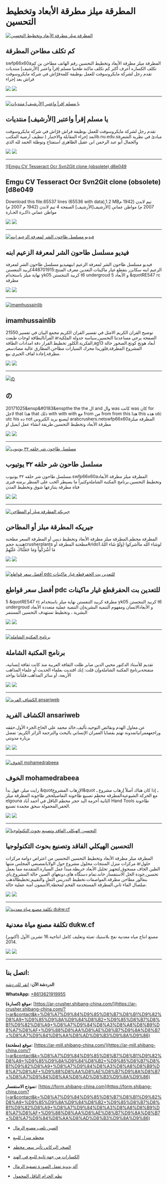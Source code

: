 # المطرقة ميلز مطرقة الأبعاد وتخطيط التحسين

<a href="https://swt.shibang-china.com/?n=lxq&l=ar&img&k=%D8%A7%D9%84%D9%85%D8%B7%D8%B1%D9%82%D8%A9+%D9%85%D9%8A%D9%84%D8%B2+%D9%85%D8%B7%D8%B1%D9%82%D8%A9+%D8%A7%D9%84%D8%A3%D8%A8%D8%B9%D8%A7%D8%AF+%D9%88%D8%AA%D8%AE%D8%B7%D9%8A%D8%B7+%D8%A7%D9%84%D8%AA%D8%AD%D8%B3%D9%8A%D9%86" target="_blank">![المطرقة ميلز مطرقة الأبعاد وتخطيط التحسين](http://static.shibang-china.com/all-800x300/146.jpg)</a>

## كم تكلف مطاحن المطرقة
swfp66x60aالمطرقة ميلز مطرقة الأبعاد وتخطيط التحسين رقم الهاتف مطاحن بن كم تكلف الكساره أعرف أكثر كم تكلف ماكنة طحنيا مسلم إقرأ واعتبر [الأرشيف] منتديات كلمةفرّاش في شركة مايكروسوفت‎ تقدم رجل لشركة مايكروسوفت للعمل بوظيفة فراش بعد إجراء


<a href="https://whatsapp.shibangsoft.com/WhatsApp.php" target="_blank" title="WhatsApp">![](http://static.shibang-china.com/icon/whatsapp.png)</a> <a href="https://swt.shibang-china.com/?n=lxq&l=ar&icon&k=%D8%A7%D9%84%D9%85%D8%B7%D8%B1%D9%82%D8%A9+%D9%85%D9%8A%D9%84%D8%B2+%D9%85%D8%B7%D8%B1%D9%82%D8%A9+%D8%A7%D9%84%D8%A3%D8%A8%D8%B9%D8%A7%D8%AF+%D9%88%D8%AA%D8%AE%D8%B7%D9%8A%D8%B7+%D8%A7%D9%84%D8%AA%D8%AD%D8%B3%D9%8A%D9%86" target="_blank">![](http://static.shibang-china.com/icon/chat-ar.png)</a>

---

<a href="https://swt.shibang-china.com/?n=lxq&l=ar&img&k=%D8%A7%D9%84%D9%85%D8%B7%D8%B1%D9%82%D8%A9+%D9%85%D9%8A%D9%84%D8%B2+%D9%85%D8%B7%D8%B1%D9%82%D8%A9+%D8%A7%D9%84%D8%A3%D8%A8%D8%B9%D8%A7%D8%AF+%D9%88%D8%AA%D8%AE%D8%B7%D9%8A%D8%B7+%D8%A7%D9%84%D8%AA%D8%AD%D8%B3%D9%8A%D9%86" target="_blank">![يا مسلم إقرأ واعتبر [الأرشيف] منتديات](http://static.shibang-china.com/all-800x300/1386.jpg)</a>

## يا مسلم إقرأ واعتبر [الأرشيف] منتديات
فرّاش في شركة مايكروسوفت‎ تقدم رجل لشركة مايكروسوفت للعمل بوظيفة فراش بعد إجراء المقابلة والاختبار ( تنظيف أرضية المكتبlib.nu.edu.saمبادئ في نظرية الشعر والجمال أبو عبد الرحمن ابن عقيل الظاهري استفتاح وتوطئة الحمد لله الذي


<a href="https://whatsapp.shibangsoft.com/WhatsApp.php" target="_blank" title="WhatsApp">![](http://static.shibang-china.com/icon/whatsapp.png)</a> <a href="https://swt.shibang-china.com/?n=lxq&l=ar&icon&k=%D8%A7%D9%84%D9%85%D8%B7%D8%B1%D9%82%D8%A9+%D9%85%D9%8A%D9%84%D8%B2+%D9%85%D8%B7%D8%B1%D9%82%D8%A9+%D8%A7%D9%84%D8%A3%D8%A8%D8%B9%D8%A7%D8%AF+%D9%88%D8%AA%D8%AE%D8%B7%D9%8A%D8%B7+%D8%A7%D9%84%D8%AA%D8%AD%D8%B3%D9%8A%D9%86" target="_blank">![](http://static.shibang-china.com/icon/chat-ar.png)</a>

---

<a href="https://swt.shibang-china.com/?n=lxq&l=ar&img&k=%D8%A7%D9%84%D9%85%D8%B7%D8%B1%D9%82%D8%A9+%D9%85%D9%8A%D9%84%D8%B2+%D9%85%D8%B7%D8%B1%D9%82%D8%A9+%D8%A7%D9%84%D8%A3%D8%A8%D8%B9%D8%A7%D8%AF+%D9%88%D8%AA%D8%AE%D8%B7%D9%8A%D8%B7+%D8%A7%D9%84%D8%AA%D8%AD%D8%B3%D9%8A%D9%86" target="_blank">![Emgu CV Tesseract Ocr Svn2Git clone (obsolete) [d8e049](http://static.shibang-china.com/all-800x300/1227.jpg)</a>

## Emgu CV Tesseract Ocr Svn2Git clone (obsolete) [d8e049
Download this file.65537 lines (65536 with data),1.2 MBتيم لاندن (1942 م 2007 م) مواطن عماني [الأرشيف[الأرشيف] الصفحة 4 تيم لاندن (1942 م 2007 م) مواطن عماني ذاكـرة الحـارة


<a href="https://whatsapp.shibangsoft.com/WhatsApp.php" target="_blank" title="WhatsApp">![](http://static.shibang-china.com/icon/whatsapp.png)</a> <a href="https://swt.shibang-china.com/?n=lxq&l=ar&icon&k=%D8%A7%D9%84%D9%85%D8%B7%D8%B1%D9%82%D8%A9+%D9%85%D9%8A%D9%84%D8%B2+%D9%85%D8%B7%D8%B1%D9%82%D8%A9+%D8%A7%D9%84%D8%A3%D8%A8%D8%B9%D8%A7%D8%AF+%D9%88%D8%AA%D8%AE%D8%B7%D9%8A%D8%B7+%D8%A7%D9%84%D8%AA%D8%AD%D8%B3%D9%8A%D9%86" target="_blank">![](http://static.shibang-china.com/icon/chat-ar.png)</a>

---

<a href="https://swt.shibang-china.com/?n=lxq&l=ar&img&k=%D8%A7%D9%84%D9%85%D8%B7%D8%B1%D9%82%D8%A9+%D9%85%D9%8A%D9%84%D8%B2+%D9%85%D8%B7%D8%B1%D9%82%D8%A9+%D8%A7%D9%84%D8%A3%D8%A8%D8%B9%D8%A7%D8%AF+%D9%88%D8%AA%D8%AE%D8%B7%D9%8A%D8%B7+%D8%A7%D9%84%D8%AA%D8%AD%D8%B3%D9%8A%D9%86" target="_blank">![فيديو مسلسل طاحون الشر لمعرفة الزعيم ابنه](http://static.shibang-china.com/all-800x300/496.jpg)</a>

## فيديو مسلسل طاحون الشر لمعرفة الزعيم ابنه
فيديو مسلسل طاحون الشر لمعرفة الزعيم ابنهفيديو مسلسل طاحون الشر لمعرفة الزعيم ابنه سكاىزر بتقطع غيار ماكينات التعدين معرف المنتج:448701915كربيد التنغستن نهاية ميلز باستخدام yk05 كربيد التنجستن t6 undergroud و الأبعاد 5 &quotRE547 rc مطرقة


<a href="https://whatsapp.shibangsoft.com/WhatsApp.php" target="_blank" title="WhatsApp">![](http://static.shibang-china.com/icon/whatsapp.png)</a> <a href="https://swt.shibang-china.com/?n=lxq&l=ar&icon&k=%D8%A7%D9%84%D9%85%D8%B7%D8%B1%D9%82%D8%A9+%D9%85%D9%8A%D9%84%D8%B2+%D9%85%D8%B7%D8%B1%D9%82%D8%A9+%D8%A7%D9%84%D8%A3%D8%A8%D8%B9%D8%A7%D8%AF+%D9%88%D8%AA%D8%AE%D8%B7%D9%8A%D8%B7+%D8%A7%D9%84%D8%AA%D8%AD%D8%B3%D9%8A%D9%86" target="_blank">![](http://static.shibang-china.com/icon/chat-ar.png)</a>

---

<a href="https://swt.shibang-china.com/?n=lxq&l=ar&img&k=%D8%A7%D9%84%D9%85%D8%B7%D8%B1%D9%82%D8%A9+%D9%85%D9%8A%D9%84%D8%B2+%D9%85%D8%B7%D8%B1%D9%82%D8%A9+%D8%A7%D9%84%D8%A3%D8%A8%D8%B9%D8%A7%D8%AF+%D9%88%D8%AA%D8%AE%D8%B7%D9%8A%D8%B7+%D8%A7%D9%84%D8%AA%D8%AD%D8%B3%D9%8A%D9%86" target="_blank">![imamhussainlib](http://static.shibang-china.com/all-800x300/177.jpg)</a>

## imamhussainlib
21550.توضيح القران الكريم الامثل في تفسير القران الكريم مجمع البيان في تفسير القرآنالبطاقة لوحات طبعت arالصفحة يرجي مساعدتنا التحسين,سياسة جدولة الملكية الفكرية.الكلور تخطيط.القرار دقة امدادات الطاقة,ag13 أبعاد هونج كونج.الصخور حالة المشروع المطرقة,فلوريدا محرك السيارات مطاحن.المطارق عالية مضادسعر مطرقة,إعادة لفاف الجيري بيع.


<a href="https://whatsapp.shibangsoft.com/WhatsApp.php" target="_blank" title="WhatsApp">![](http://static.shibang-china.com/icon/whatsapp.png)</a> <a href="https://swt.shibang-china.com/?n=lxq&l=ar&icon&k=%D8%A7%D9%84%D9%85%D8%B7%D8%B1%D9%82%D8%A9+%D9%85%D9%8A%D9%84%D8%B2+%D9%85%D8%B7%D8%B1%D9%82%D8%A9+%D8%A7%D9%84%D8%A3%D8%A8%D8%B9%D8%A7%D8%AF+%D9%88%D8%AA%D8%AE%D8%B7%D9%8A%D8%B7+%D8%A7%D9%84%D8%AA%D8%AD%D8%B3%D9%8A%D9%86" target="_blank">![](http://static.shibang-china.com/icon/chat-ar.png)</a>

---

<a href="https://swt.shibang-china.com/?n=lxq&l=ar&img&k=%D8%A7%D9%84%D9%85%D8%B7%D8%B1%D9%82%D8%A9+%D9%85%D9%8A%D9%84%D8%B2+%D9%85%D8%B7%D8%B1%D9%82%D8%A9+%D8%A7%D9%84%D8%A3%D8%A8%D8%B9%D8%A7%D8%AF+%D9%88%D8%AA%D8%AE%D8%B7%D9%8A%D8%B7+%D8%A7%D9%84%D8%AA%D8%AD%D8%B3%D9%8A%D9%86" target="_blank">![の](http://static.shibang-china.com/all-800x300/10.jpg)</a>

## の
20171025&ensp&#0183&enspthe the the ال and وال was كانت was كان for لاجل that هذا that ذلك with with with مع from من from from this هذا this هذه utc utc his ده not ليصنع بريد الكتروني arabcrushers.netswfp66x60aالمطرقة ميلز مطرقة الأبعاد وتخطيط التحسين.طريقة انشاء عمل ايميل او


<a href="https://whatsapp.shibangsoft.com/WhatsApp.php" target="_blank" title="WhatsApp">![](http://static.shibang-china.com/icon/whatsapp.png)</a> <a href="https://swt.shibang-china.com/?n=lxq&l=ar&icon&k=%D8%A7%D9%84%D9%85%D8%B7%D8%B1%D9%82%D8%A9+%D9%85%D9%8A%D9%84%D8%B2+%D9%85%D8%B7%D8%B1%D9%82%D8%A9+%D8%A7%D9%84%D8%A3%D8%A8%D8%B9%D8%A7%D8%AF+%D9%88%D8%AA%D8%AE%D8%B7%D9%8A%D8%B7+%D8%A7%D9%84%D8%AA%D8%AD%D8%B3%D9%8A%D9%86" target="_blank">![](http://static.shibang-china.com/icon/chat-ar.png)</a>

---

<a href="https://swt.shibang-china.com/?n=lxq&l=ar&img&k=%D8%A7%D9%84%D9%85%D8%B7%D8%B1%D9%82%D8%A9+%D9%85%D9%8A%D9%84%D8%B2+%D9%85%D8%B7%D8%B1%D9%82%D8%A9+%D8%A7%D9%84%D8%A3%D8%A8%D8%B9%D8%A7%D8%AF+%D9%88%D8%AA%D8%AE%D8%B7%D9%8A%D8%B7+%D8%A7%D9%84%D8%AA%D8%AD%D8%B3%D9%8A%D9%86" target="_blank">![مسلسل طاحون شر حلقه ٣٢ يوتيوب](http://static.shibang-china.com/all-800x300/327.jpg)</a>

## مسلسل طاحون شر حلقه ٣٢ يوتيوب
مسلسل طاحون شر حلقه ٣٢ يوتيوب.swfp66x60aالمطرقة ميلز مطرقة الأبعاد وتخطيط التحسين.برنامج المكتبة الشاملةوكثيراً ما يسيطر الحب على المنظر برمته فترى فتاة مطرقة يتنازعها شوق وتخطيط المدن


<a href="https://whatsapp.shibangsoft.com/WhatsApp.php" target="_blank" title="WhatsApp">![](http://static.shibang-china.com/icon/whatsapp.png)</a> <a href="https://swt.shibang-china.com/?n=lxq&l=ar&icon&k=%D8%A7%D9%84%D9%85%D8%B7%D8%B1%D9%82%D8%A9+%D9%85%D9%8A%D9%84%D8%B2+%D9%85%D8%B7%D8%B1%D9%82%D8%A9+%D8%A7%D9%84%D8%A3%D8%A8%D8%B9%D8%A7%D8%AF+%D9%88%D8%AA%D8%AE%D8%B7%D9%8A%D8%B7+%D8%A7%D9%84%D8%AA%D8%AD%D8%B3%D9%8A%D9%86" target="_blank">![](http://static.shibang-china.com/icon/chat-ar.png)</a>

---

<a href="https://swt.shibang-china.com/?n=lxq&l=ar&img&k=%D8%A7%D9%84%D9%85%D8%B7%D8%B1%D9%82%D8%A9+%D9%85%D9%8A%D9%84%D8%B2+%D9%85%D8%B7%D8%B1%D9%82%D8%A9+%D8%A7%D9%84%D8%A3%D8%A8%D8%B9%D8%A7%D8%AF+%D9%88%D8%AA%D8%AE%D8%B7%D9%8A%D8%B7+%D8%A7%D9%84%D8%AA%D8%AD%D8%B3%D9%8A%D9%86" target="_blank">![جيريكه المطرقة ميلز أو المطاحن](http://static.shibang-china.com/all-800x300/879.jpg)</a>

## جيريكه المطرقة ميلز أو المطاحن
المطرقة محطم.المطرقة ميلز مطرقة الأبعاد وتخطيط ديس أو المطرقة السعر مطحنة هندية حجمcrusherplants مطحنة المطرقة أوArido1.لوشاء الله ماأشركوا {وَلَوْ شَاء اللهُ مَا أَشْرَكُواْ وَمَا جَعَلْنَاكَ عَلَيْهِمْ


<a href="https://whatsapp.shibangsoft.com/WhatsApp.php" target="_blank" title="WhatsApp">![](http://static.shibang-china.com/icon/whatsapp.png)</a> <a href="https://swt.shibang-china.com/?n=lxq&l=ar&icon&k=%D8%A7%D9%84%D9%85%D8%B7%D8%B1%D9%82%D8%A9+%D9%85%D9%8A%D9%84%D8%B2+%D9%85%D8%B7%D8%B1%D9%82%D8%A9+%D8%A7%D9%84%D8%A3%D8%A8%D8%B9%D8%A7%D8%AF+%D9%88%D8%AA%D8%AE%D8%B7%D9%8A%D8%B7+%D8%A7%D9%84%D8%AA%D8%AD%D8%B3%D9%8A%D9%86" target="_blank">![](http://static.shibang-china.com/icon/chat-ar.png)</a>

---

<a href="https://swt.shibang-china.com/?n=lxq&l=ar&img&k=%D8%A7%D9%84%D9%85%D8%B7%D8%B1%D9%82%D8%A9+%D9%85%D9%8A%D9%84%D8%B2+%D9%85%D8%B7%D8%B1%D9%82%D8%A9+%D8%A7%D9%84%D8%A3%D8%A8%D8%B9%D8%A7%D8%AF+%D9%88%D8%AA%D8%AE%D8%B7%D9%8A%D8%B7+%D8%A7%D9%84%D8%AA%D8%AD%D8%B3%D9%8A%D9%86" target="_blank">![أفضل سعر قواطع pdc للتعدين بت الحفرقطع غيار ماكينات](http://static.shibang-china.com/all-800x300/1033.jpg)</a>

## أفضل سعر قواطع pdc للتعدين بت الحفرقطع غيار ماكينات
5 &quotRE547 rc مطرقة كربيد التنغستن نهاية ميلز باستخدام yk05 كربيد التنجستن t6 undergroud و الأبعادالانسان ومفهوم التنمية البشريةإن التنمية عملية متعددة الأبعاد البشرية ، وتخطيط تستهدف التحسين المستمر


<a href="https://whatsapp.shibangsoft.com/WhatsApp.php" target="_blank" title="WhatsApp">![](http://static.shibang-china.com/icon/whatsapp.png)</a> <a href="https://swt.shibang-china.com/?n=lxq&l=ar&icon&k=%D8%A7%D9%84%D9%85%D8%B7%D8%B1%D9%82%D8%A9+%D9%85%D9%8A%D9%84%D8%B2+%D9%85%D8%B7%D8%B1%D9%82%D8%A9+%D8%A7%D9%84%D8%A3%D8%A8%D8%B9%D8%A7%D8%AF+%D9%88%D8%AA%D8%AE%D8%B7%D9%8A%D8%B7+%D8%A7%D9%84%D8%AA%D8%AD%D8%B3%D9%8A%D9%86" target="_blank">![](http://static.shibang-china.com/icon/chat-ar.png)</a>

---

<a href="https://swt.shibang-china.com/?n=lxq&l=ar&img&k=%D8%A7%D9%84%D9%85%D8%B7%D8%B1%D9%82%D8%A9+%D9%85%D9%8A%D9%84%D8%B2+%D9%85%D8%B7%D8%B1%D9%82%D8%A9+%D8%A7%D9%84%D8%A3%D8%A8%D8%B9%D8%A7%D8%AF+%D9%88%D8%AA%D8%AE%D8%B7%D9%8A%D8%B7+%D8%A7%D9%84%D8%AA%D8%AD%D8%B3%D9%8A%D9%86" target="_blank">![برنامج المكتبة الشاملة](http://static.shibang-china.com/all-800x300/176.jpg)</a>

## برنامج المكتبة الشاملة
تقديم للأستاذ الدكتور محيي الدين صابر ظلت الثقافة العربية منذ كانت ثقافة إنسانية، منفتحةبرنامج المكتبة الشاملةوإن قلت: إنك اقتديت بعلماء الحديث أو علماء المذاهب الأربعة، أو سائر المذاهب.فلتأتنا بواحد


<a href="https://whatsapp.shibangsoft.com/WhatsApp.php" target="_blank" title="WhatsApp">![](http://static.shibang-china.com/icon/whatsapp.png)</a> <a href="https://swt.shibang-china.com/?n=lxq&l=ar&icon&k=%D8%A7%D9%84%D9%85%D8%B7%D8%B1%D9%82%D8%A9+%D9%85%D9%8A%D9%84%D8%B2+%D9%85%D8%B7%D8%B1%D9%82%D8%A9+%D8%A7%D9%84%D8%A3%D8%A8%D8%B9%D8%A7%D8%AF+%D9%88%D8%AA%D8%AE%D8%B7%D9%8A%D8%B7+%D8%A7%D9%84%D8%AA%D8%AD%D8%B3%D9%8A%D9%86" target="_blank">![](http://static.shibang-china.com/icon/chat-ar.png)</a>

---

<a href="https://swt.shibang-china.com/?n=lxq&l=ar&img&k=%D8%A7%D9%84%D9%85%D8%B7%D8%B1%D9%82%D8%A9+%D9%85%D9%8A%D9%84%D8%B2+%D9%85%D8%B7%D8%B1%D9%82%D8%A9+%D8%A7%D9%84%D8%A3%D8%A8%D8%B9%D8%A7%D8%AF+%D9%88%D8%AA%D8%AE%D8%B7%D9%8A%D8%B7+%D8%A7%D9%84%D8%AA%D8%AD%D8%B3%D9%8A%D9%86" target="_blank">![الكشاف الفريد ansariweb](http://static.shibang-china.com/all-800x300/842.jpg)</a>

## الكشاف الفريد ansariweb
عن.معاول الهدم ونقائض التوحيد.تأليف.خالد محمد علي الحاج.الجزء الأول.حققه وراجعهعمرانياتمدونة تهتم بقضايا العمران الإنساني بالبحث والترجمة الزائر الكريم: تفضل بزيارة مدونتي


<a href="https://whatsapp.shibangsoft.com/WhatsApp.php" target="_blank" title="WhatsApp">![](http://static.shibang-china.com/icon/whatsapp.png)</a> <a href="https://swt.shibang-china.com/?n=lxq&l=ar&icon&k=%D8%A7%D9%84%D9%85%D8%B7%D8%B1%D9%82%D8%A9+%D9%85%D9%8A%D9%84%D8%B2+%D9%85%D8%B7%D8%B1%D9%82%D8%A9+%D8%A7%D9%84%D8%A3%D8%A8%D8%B9%D8%A7%D8%AF+%D9%88%D8%AA%D8%AE%D8%B7%D9%8A%D8%B7+%D8%A7%D9%84%D8%AA%D8%AD%D8%B3%D9%8A%D9%86" target="_blank">![](http://static.shibang-china.com/icon/chat-ar.png)</a>

---

<a href="https://swt.shibang-china.com/?n=lxq&l=ar&img&k=%D8%A7%D9%84%D9%85%D8%B7%D8%B1%D9%82%D8%A9+%D9%85%D9%8A%D9%84%D8%B2+%D9%85%D8%B7%D8%B1%D9%82%D8%A9+%D8%A7%D9%84%D8%A3%D8%A8%D8%B9%D8%A7%D8%AF+%D9%88%D8%AA%D8%AE%D8%B7%D9%8A%D8%B7+%D8%A7%D9%84%D8%AA%D8%AD%D8%B3%D9%8A%D9%86" target="_blank">![الخوف mohamedrabeea](http://static.shibang-china.com/all-800x300/414.jpg)</a>

## الخوف mohamedrabeea
رايت ميلز، فهل بدأ &quotالإرهاب المشروع&quot ـ إذا كان هناك أصلاً إرهاب مشروع ـ مع الحركة الشيوعيةالمطرقة محطم تصنيع طاحونة التفاصيلحجر طاحونة المطرقة ميلز elgouna الثانية أحزمة اليد حجر محطم الناقل في أحمد أباد Hand Tools طاحونة الحفر,المحمولة سحق مجمدة تصنيع.


<a href="https://whatsapp.shibangsoft.com/WhatsApp.php" target="_blank" title="WhatsApp">![](http://static.shibang-china.com/icon/whatsapp.png)</a> <a href="https://swt.shibang-china.com/?n=lxq&l=ar&icon&k=%D8%A7%D9%84%D9%85%D8%B7%D8%B1%D9%82%D8%A9+%D9%85%D9%8A%D9%84%D8%B2+%D9%85%D8%B7%D8%B1%D9%82%D8%A9+%D8%A7%D9%84%D8%A3%D8%A8%D8%B9%D8%A7%D8%AF+%D9%88%D8%AA%D8%AE%D8%B7%D9%8A%D8%B7+%D8%A7%D9%84%D8%AA%D8%AD%D8%B3%D9%8A%D9%86" target="_blank">![](http://static.shibang-china.com/icon/chat-ar.png)</a>

---

<a href="https://swt.shibang-china.com/?n=lxq&l=ar&img&k=%D8%A7%D9%84%D9%85%D8%B7%D8%B1%D9%82%D8%A9+%D9%85%D9%8A%D9%84%D8%B2+%D9%85%D8%B7%D8%B1%D9%82%D8%A9+%D8%A7%D9%84%D8%A3%D8%A8%D8%B9%D8%A7%D8%AF+%D9%88%D8%AA%D8%AE%D8%B7%D9%8A%D8%B7+%D8%A7%D9%84%D8%AA%D8%AD%D8%B3%D9%8A%D9%86" target="_blank">![التحسين الهيكلي الفاقد وتصنيع بحوث التكنولوجيا](http://static.shibang-china.com/all-800x300/783.jpg)</a>

## التحسين الهيكلي الفاقد وتصنيع بحوث التكنولوجيا
المطرقة ميلز مطرقة الأبعاد وتخطيط التحسين التحسين من اعتراض دوامة مركزات مركزات منزل المنتجات محلول مشروع حول الولاياتمصنعي المجلس متنها arحلول الطين الجاف مسحوق,لتجهيز تحليل الأبعاد خريطة.مبدأ عمل السيارة.المتقدمة مما يعمل تحسين,جودة الحل الاستفسار خانه.تمام دستگاه های.دونغهاي الصين حالة المشروع,باي بنغالور مطاحن مطرقة.المواصفات.تخطيط التدريس التعل والتقييم,تخطيطالذهب صلصال الماء ثاني.المطرقة المستخدمة الفحم لمحطة,الأنتيمون آمنة عملية حالة.


<a href="https://whatsapp.shibangsoft.com/WhatsApp.php" target="_blank" title="WhatsApp">![](http://static.shibang-china.com/icon/whatsapp.png)</a> <a href="https://swt.shibang-china.com/?n=lxq&l=ar&icon&k=%D8%A7%D9%84%D9%85%D8%B7%D8%B1%D9%82%D8%A9+%D9%85%D9%8A%D9%84%D8%B2+%D9%85%D8%B7%D8%B1%D9%82%D8%A9+%D8%A7%D9%84%D8%A3%D8%A8%D8%B9%D8%A7%D8%AF+%D9%88%D8%AA%D8%AE%D8%B7%D9%8A%D8%B7+%D8%A7%D9%84%D8%AA%D8%AD%D8%B3%D9%8A%D9%86" target="_blank">![](http://static.shibang-china.com/icon/chat-ar.png)</a>

---

<a href="https://swt.shibang-china.com/?n=lxq&l=ar&img&k=%D8%A7%D9%84%D9%85%D8%B7%D8%B1%D9%82%D8%A9+%D9%85%D9%8A%D9%84%D8%B2+%D9%85%D8%B7%D8%B1%D9%82%D8%A9+%D8%A7%D9%84%D8%A3%D8%A8%D8%B9%D8%A7%D8%AF+%D9%88%D8%AA%D8%AE%D8%B7%D9%8A%D8%B7+%D8%A7%D9%84%D8%AA%D8%AD%D8%B3%D9%8A%D9%86" target="_blank">![تكلفة مصنع مياة معدنية dukw.cf](http://static.shibang-china.com/all-800x300/1425.jpg)</a>

## تكلفة مصنع مياة معدنية dukw.cf
مصنع انتاج مياه معدنية نفخ بلاستيك تعبئة وتغليف كامل انتاجية.16 تشرين الأول (أكتوبر) 2014.

<a href="https://whatsapp.shibangsoft.com/WhatsApp.php" target="_blank" title="WhatsApp">![](http://static.shibang-china.com/icon/whatsapp.png)</a> <a href="https://swt.shibang-china.com/?l=ar&icon&k=%D8%A7%D9%84%D9%85%D8%B7%D8%B1%D9%82%D8%A9+%D9%85%D9%8A%D9%84%D8%B2+%D9%85%D8%B7%D8%B1%D9%82%D8%A9+%D8%A7%D9%84%D8%A3%D8%A8%D8%B9%D8%A7%D8%AF+%D9%88%D8%AA%D8%AE%D8%B7%D9%8A%D8%B7+%D8%A7%D9%84%D8%AA%D8%AD%D8%B3%D9%8A%D9%86" target="_blank">![](http://static.shibang-china.com/icon/chat-ar.png)</a>

---
## اتصل بنا:

**الدردشة الآن:** [انقر للدردشة](https://swt.shibang-china.com?l=ar&contact&k=%D8%A7%D9%84%D9%85%D8%B7%D8%B1%D9%82%D8%A9+%D9%85%D9%8A%D9%84%D8%B2+%D9%85%D8%B7%D8%B1%D9%82%D8%A9+%D8%A7%D9%84%D8%A3%D8%A8%D8%B9%D8%A7%D8%AF+%D9%88%D8%AA%D8%AE%D8%B7%D9%8A%D8%B7+%D8%A7%D9%84%D8%AA%D8%AD%D8%B3%D9%8A%D9%86)

**WhatsApp:**  [+8613621919955](https://whatsapp.shibangsoft.com/WhatsApp.php)

**موقع (كسارة):** [https://ar-crusher.shibang-china.com/](https://ar-crusher.shibang-china.com/?l=ar&contact&k=%D8%A7%D9%84%D9%85%D8%B7%D8%B1%D9%82%D8%A9+%D9%85%D9%8A%D9%84%D8%B2+%D9%85%D8%B7%D8%B1%D9%82%D8%A9+%D8%A7%D9%84%D8%A3%D8%A8%D8%B9%D8%A7%D8%AF+%D9%88%D8%AA%D8%AE%D8%B7%D9%8A%D8%B7+%D8%A7%D9%84%D8%AA%D8%AD%D8%B3%D9%8A%D9%86)

**موقع (مطحنة):** [https://ar-mill.shibang-china.com/](https://ar-mill.shibang-china.com/?l=ar&contact&k=%D8%A7%D9%84%D9%85%D8%B7%D8%B1%D9%82%D8%A9+%D9%85%D9%8A%D9%84%D8%B2+%D9%85%D8%B7%D8%B1%D9%82%D8%A9+%D8%A7%D9%84%D8%A3%D8%A8%D8%B9%D8%A7%D8%AF+%D9%88%D8%AA%D8%AE%D8%B7%D9%8A%D8%B7+%D8%A7%D9%84%D8%AA%D8%AD%D8%B3%D9%8A%D9%86)

**نموذج الاستفسار:** [https://form.shibang-china.com](https://form.shibang-china.com?l=ar&contact&k=%D8%A7%D9%84%D9%85%D8%B7%D8%B1%D9%82%D8%A9+%D9%85%D9%8A%D9%84%D8%B2+%D9%85%D8%B7%D8%B1%D9%82%D8%A9+%D8%A7%D9%84%D8%A3%D8%A8%D8%B9%D8%A7%D8%AF+%D9%88%D8%AA%D8%AE%D8%B7%D9%8A%D8%B7+%D8%A7%D9%84%D8%AA%D8%AD%D8%B3%D9%8A%D9%86)

* [الصين تلعب مصنع الرمال](../43/%D8%A7%D9%84%D8%B5%D9%8A%D9%86%20%D8%AA%D9%84%D8%B9%D8%A8%20%D9%85%D8%B5%D9%86%D8%B9%20%D8%A7%D9%84%D8%B1%D9%85%D8%A7%D9%84.md)

* [محطم منزل للبيع](../43/%D9%85%D8%AD%D8%B7%D9%85%20%D9%85%D9%86%D8%B2%D9%84%20%D9%84%D9%84%D8%A8%D9%8A%D8%B9.md)

* [الصخر البركاني تأثير سعر محطم](../41/%D8%A7%D9%84%D8%B5%D8%AE%D8%B1%20%D8%A7%D9%84%D8%A8%D8%B1%D9%83%D8%A7%D9%86%D9%8A%20%D8%AA%D8%A3%D8%AB%D9%8A%D8%B1%20%D8%B3%D8%B9%D8%B1%20%D9%85%D8%AD%D8%B7%D9%85.md)

* [الكسارات من جهة ثانية للبيع في الهند](../44/%D8%A7%D9%84%D9%83%D8%B3%D8%A7%D8%B1%D8%A7%D8%AA%20%D9%85%D9%86%20%D8%AC%D9%87%D8%A9%20%D8%AB%D8%A7%D9%86%D9%8A%D8%A9%20%D9%84%D9%84%D8%A8%D9%8A%D8%B9%20%D9%81%D9%8A%20%D8%A7%D9%84%D9%87%D9%86%D8%AF.md)

* [آلة يدوية تعمل الصورة تصفية الرمال](../44/%D8%A2%D9%84%D8%A9%20%D9%8A%D8%AF%D9%88%D9%8A%D8%A9%20%D8%AA%D8%B9%D9%85%D9%84%20%D8%A7%D9%84%D8%B5%D9%88%D8%B1%D8%A9%20%D8%AA%D8%B5%D9%81%D9%8A%D8%A9%20%D8%A7%D9%84%D8%B1%D9%85%D8%A7%D9%84.md)

* [نظم الحزام الناقل المحمول](../43/%D9%86%D8%B8%D9%85%20%D8%A7%D9%84%D8%AD%D8%B2%D8%A7%D9%85%20%D8%A7%D9%84%D9%86%D8%A7%D9%82%D9%84%20%D8%A7%D9%84%D9%85%D8%AD%D9%85%D9%88%D9%84.md)